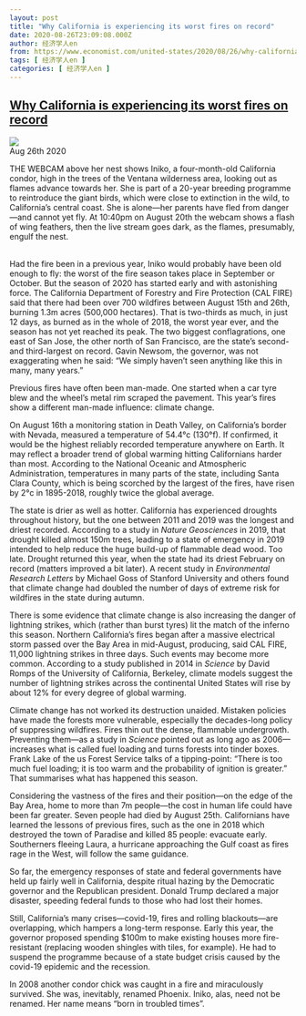 ```yaml
---
layout: post
title: "Why California is experiencing its worst fires on record"
date: 2020-08-26T23:09:08.000Z
author: 经济学人en
from: https://www.economist.com/united-states/2020/08/26/why-california-is-experiencing-its-worst-fires-on-record
tags: [ 经济学人en ]
categories: [ 经济学人en ]
---
```

<!--1598483348000-->
[Why California is experiencing its worst fires on record](https://www.economist.com/united-states/2020/08/26/why-california-is-experiencing-its-worst-fires-on-record)
------

<div>
<img src="https://images.weserv.nl/?url=www.economist.com/sites/default/files/20200829_USP003.jpg"/><div></div><aside ><div ><time itemscope="" itemType="http://schema.org/DateTime" dateTime="2020-08-26T00:00:00Z" >Aug 26th 2020</time><meta itemProp="author" content="The Economist"/></div></aside><p >THE WEBCAM above her nest shows Iniko, a four-month-old California condor, high in the trees of the Ventana wilderness area, looking out as flames advance towards her. She is part of a 20-year breeding programme to reintroduce the giant birds, which were close to extinction in the wild, to California’s central coast. She is alone—her parents have fled from danger—and cannot yet fly. At 10:40pm on August 20th the webcam shows a flash of wing feathers, then the live stream goes dark, as the flames, presumably, engulf the nest.</p><p ><br/>Had the fire been in a previous year, Iniko would probably have been old enough to fly: the worst of the fire season takes place in September or October. But the season of 2020 has started early and with astonishing force. The California Department of Forestry and Fire Protection (CAL FIRE) said that there had been over 700 wildfires between August 15th and 26th, burning 1.3m acres (500,000 hectares). That is two-thirds as much, in just 12 days, as burned as in the whole of 2018, the worst year ever, and the season has not yet reached its peak. The two biggest conflagrations, one east of San Jose, the other north of San Francisco, are the state’s second- and third-largest on record. Gavin Newsom, the governor, was not exaggerating when he said: “We simply haven’t seen anything like this in many, many years.”</p><div  id="gpt-ad-slot-1" data-test-id="Inline Ad"></div><p >Previous fires have often been man-made. One started when a car tyre blew and the wheel’s metal rim scraped the pavement. This year’s fires show a different man-made influence: climate change.</p><p >On August 16th a monitoring station in Death Valley, on California’s border with Nevada, measured a temperature of 54.4°c (130°f). If confirmed, it would be the highest reliably recorded temperature anywhere on Earth. It may reflect a broader trend of global warming hitting Californians harder than most. According to the National Oceanic and Atmospheric Administration, temperatures in many parts of the state, including Santa Clara County, which is being scorched by the largest of the fires, have risen by 2°c in 1895-2018, roughly twice the global average.</p><p >The state is drier as well as hotter. California has experienced droughts throughout history, but the one between 2011 and 2019 was the longest and driest recorded. According to a study in <em>Nature Geosciences</em> in 2019, that drought killed almost 150m trees, leading to a state of emergency in 2019 intended to help reduce the huge build-up of flammable dead wood. Too late. Drought returned this year, when the state had its driest February on record (matters improved a bit later). A recent study in <em>Environmental Research Letters</em> by Michael Goss of Stanford University and others found that climate change had doubled the number of days of extreme risk for wildfires in the state during autumn.</p><p >There is some evidence that climate change is also increasing the danger of lightning strikes, which (rather than burst tyres) lit the match of the inferno this season. Northern California’s fires began after a massive electrical storm passed over the Bay Area in mid-August, producing, said CAL FIRE, 11,000 lightning strikes in three days. Such events may become more common. According to a study published in 2014 in <em>Science</em> by David Romps of the University of California, Berkeley, climate models suggest the number of lightning strikes across the continental United States will rise by about 12% for every degree of global warming.</p><div  id="gpt-ad-slot-2" data-test-id="Inline Ad"></div><p >Climate change has not worked its destruction unaided. Mistaken policies have made the forests more vulnerable, especially the decades-long policy of suppressing wildfires. Fires thin out the dense, flammable undergrowth. Preventing them—as a study in <em>Science</em> pointed out as long ago as 2006—increases what is called fuel loading and turns forests into tinder boxes. Frank Lake of the us Forest Service talks of a tipping-point: “There is too much fuel loading; it is too warm and the probability of ignition is greater.” That summarises what has happened this season.</p><p >Considering the vastness of the fires and their position—on the edge of the Bay Area, home to more than 7m people—the cost in human life could have been far greater. Seven people had died by August 25th. Californians have learned the lessons of previous fires, such as the one in 2018 which destroyed the town of Paradise and killed 85 people: evacuate early. Southerners fleeing Laura, a hurricane approaching the Gulf coast as fires rage in the West, will follow the same guidance.</p><p >So far, the emergency responses of state and federal governments have held up fairly well in California, despite ritual hazing by the Democratic governor and the Republican president. Donald Trump declared a major disaster, speeding federal funds to those who had lost their homes.</p><p >Still, California’s many crises—covid-19, fires and rolling blackouts—are overlapping, which hampers a long-term response. Early this year, the governor proposed spending $100m to make existing houses more fire-resistant (replacing wooden shingles with tiles, for example). He had to suspend the programme because of a state budget crisis caused by the covid-19 epidemic and the recession.</p><p >In 2008 another condor chick was caught in a fire and miraculously survived. She was, inevitably, renamed Phoenix. Iniko, alas, need not be renamed. Her name means “born in troubled times”.</p>
</div>
